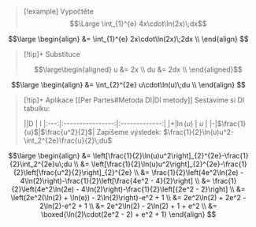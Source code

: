 > [!example] Vypočtěte
> $$\Large \int_{1}^{e} 4x\cdot\ln(2x)\;dx$$

$$\large
\begin{align}
	&= \int_{1}^{e} 2x\cdot\ln(2x)\;2dx \\
\end{align}
$$

> [!tip]+ Substituce
>
>$$\large\begin{aligned}
u &= 2x \\
du &= 2dx \\
>\end{aligned}$$

$$\large
\begin{align}
	&= \int_{2}^{2e} u\cdot\ln(u)\;du \\
\end{align}
$$

> [!tip]+ Aplikace [[Per Partes#Metoda DI|DI metody]]
> Sestavíme si DI tabulku:
>
>||D | I 
|:---:|:----------------:|:-------------:|
|+|$\ln(u)$ | $u$ |
|-|$\frac{1}{u}$|$\frac{u^2}{2}$|
>Zapíšeme výsledek: $\frac{1}{2}\ln(u)u^2-\int_2^{2e}\frac{u}{2}\;du$

$$\large
\begin{align}
	&= \left[\frac{1}{2}\ln(u)u^2\right]_{2}^{2e}-\frac{1}{2}\int_2^{2e}u\;du \\
	&= \left[\frac{1}{2}\ln(u)u^2\right]_{2}^{2e}-\frac{1}{2}\left[\frac{u^2}{2}\right]_{2}^{2e} \\
	&= \frac{1}{2}\left(4e^2\ln(2e) - 4\ln(2)\right)-\frac{1}{2}\left[\frac{4e^2 - 4}{2}\right] \\
	&= \frac{1}{2}\left(4e^2\ln(2e) - 4\ln(2)\right)-\frac{1}{2}\left[{2e^2 - 2}\right] \\
	&= \left(2e^2(\ln(2) + \ln(e)) - 2\ln(2)\right)-e^2 + 1 \\
	&= 2e^2\ln(2) + 2e^2 - 2\ln(2)-e^2 + 1 \\
	&= 2e^2\ln(2) - 2\ln(2) + 1 + e^2 \\
	&= \boxed{\ln(2)\cdot(2e^2 - 2) + e^2 + 1} 
\end{align}
$$